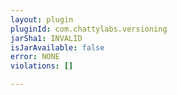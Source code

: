 ```yaml
---
layout: plugin
pluginId: com.chattylabs.versioning
jarSha1: INVALID
isJarAvailable: false
error: NONE
violations: []

---
```

